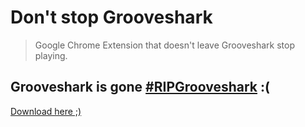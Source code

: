# Don't stop Grooveshark

> Google Chrome Extension that doesn't leave Grooveshark stop playing.

## Grooveshark is gone [#RIPGrooveshark](http://grooveshark.com/) :(

[Download here ;)](https://chrome.google.com/webstore/detail/dont-stop-grooveshark/obfnaiodiagaojbllmhcakbknmfakocj)
